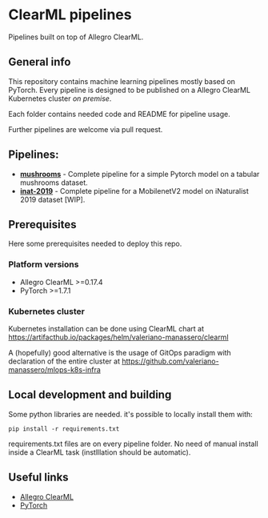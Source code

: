 # ClearML pipelines
Pipelines built on top of Allegro ClearML.

## General info
This repository contains machine learning pipelines mostly based on PyTorch.
Every pipeline is designed to be published on a Allegro ClearML Kubernetes cluster *on premise*.

Each folder contains needed code and README for pipeline usage.

Further pipelines are welcome via pull request.

## Pipelines:
* **[mushrooms](mushrooms)** - Complete pipeline for a simple Pytorch model on a tabular mushrooms dataset.
* **[inat-2019](inat-2019)** - Complete pipeline for a MobilenetV2 model on iNaturalist 2019 dataset [WIP].

## Prerequisites
Here some prerequisites needed to deploy this repo.

### Platform versions
* Allegro ClearML >=0.17.4
* PyTorch >=1.7.1

### Kubernetes cluster
Kubernetes installation can be done using ClearML chart at https://artifacthub.io/packages/helm/valeriano-manassero/clearml

A (hopefully) good alternative is the usage of GitOps paradigm with declaration of the entire cluster at https://github.com/valeriano-manassero/mlops-k8s-infra

## Local development and building
Some python libraries are needed. it's possible to locally install them with:
```
pip install -r requirements.txt
```
requirements.txt files are on every pipeline folder. No need of manual install inside a ClearML task (instlllation should be automatic).

## Useful links
* [Allegro ClearML](https://allegro.ai/)
* [PyTorch](https://pytorch.org/)
